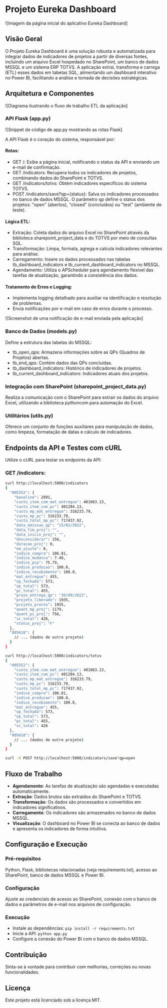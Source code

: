 # Projeto Eureka Dashboard

![Imagem da página inicial do aplicativo Eureka Dashboard]

## Visão Geral

O Projeto Eureka Dashboard é uma solução robusta e automatizada para integrar dados de indicadores de projetos a partir de diversas fontes, incluindo um arquivo Excel hospedado no SharePoint, um banco de dados MSSQL e um sistema ERP TOTVS. A aplicação extrai, transforma e carrega (ETL) esses dados em tabelas SQL, alimentando um dashboard interativo no Power BI, facilitando a análise e tomada de decisões estratégicas.

## Arquitetura e Componentes

![Diagrama ilustrando o fluxo de trabalho ETL da aplicação]

### API Flask (app.py)

![Snippet de código de app.py mostrando as rotas Flask]

A API Flask é o coração do sistema, responsável por:

#### Rotas:

- GET /: Exibe a página inicial, notificando o status da API e enviando um e-mail de confirmação.
- GET /indicators: Recupera todos os indicadores de projetos, combinando dados do SharePoint e TOTVS.
- GET /indicators/totvs: Obtém indicadores específicos do sistema TOTVS.
- POST /indicators/save?qp={status}: Salva os indicadores processados no banco de dados MSSQL. O parâmetro qp define o status dos projetos: "open" (abertos), "closed" (concluídos) ou "test" (ambiente de teste).

#### Lógica ETL:

- Extração: Coleta dados do arquivo Excel no SharePoint através da biblioteca sharepoint_project_data e do TOTVS por meio de consultas SQL.
- Transformação: Limpa, formata, agrega e calcula indicadores relevantes para análise.
- Carregamento: Insere os dados processados nas tabelas tb_dashboard_indicators e tb_current_dashboard_indicators no MSSQL.
- Agendamento: Utiliza o APScheduler para agendamento flexível das tarefas de atualização, garantindo a consistência dos dados.

#### Tratamento de Erros e Logging:

- Implementa logging detalhado para auxiliar na identificação e resolução de problemas.
- Envia notificações por e-mail em caso de erros durante o processo.

![Screenshot de uma notificação de e-mail enviada pela aplicação]

### Banco de Dados (models.py)

Define a estrutura das tabelas do MSSQL:

- tb_open_qps: Armazena informações sobre as QPs (Quadros de Projetos) abertas.
- tb_end_qps: Contém dados das QPs concluídas.
- tb_dashboard_indicators: Histórico de indicadores de projetos.
- tb_current_dashboard_indicators: Indicadores atuais dos projetos.

### Integração com SharePoint (sharepoint_project_data.py)

Realiza a comunicação com o SharePoint para extrair os dados do arquivo Excel, utilizando a biblioteca pythoncom para automação do Excel.

### Utilitários (utils.py)

Oferece um conjunto de funções auxiliares para manipulação de dados, como limpeza, formatação de datas e cálculo de indicadores.

## Endpoints da API e Testes com cURL

Utilize o cURL para testar os endpoints da API:

### GET /indicators:

```bash
curl http://localhost:5000/indicators
{
  "005552": {
    "baseline": 2091,
    "custo_item_com_mat_entregue": 401063.13,
    "custo_item_com_pc": 401204.13,
    "custo_mp_mat_entregue": 316233.79,
    "custo_mp_pc": 316233.79,
    "custo_total_mp_pc": 717437.92,
    "data_emissao_qp": "15/02/2022",
    "data_fim_proj": "", 
    "data_inicio_proj": "",
    "desconsiderar": 156,
    "duracao_proj": 0,
    "em_ajuste": 0,
    "indice_compra": 106.81,
    "indice_mudanca": 7.46,
    "indice_pcp": 75.79,
    "indice_producao": 100.0,
    "indice_recebimento": 100.0,
    "mat_entregue": 455,
    "op_fechada": 573,
    "op_total": 573,
    "pc_total": 455,
    "prazo_entrega_qp": "30/09/2022",
    "projeto_liberado": 1935,
    "projeto_pronto": 1935,
    "quant_mp_proj": 1179,
    "quant_pi_proj": 756,
    "sc_total": 426,
    "status_proj": "F"
  },
  "005618": { 
    // ... (dados de outro projeto)
  }
}

curl http://localhost:5000/indicators/totvs
{
  "005552": {
    "custo_item_com_mat_entregue": 401063.13,
    "custo_item_com_pc": 401204.13,
    "custo_mp_mat_entregue": 316233.79,
    "custo_mp_pc": 316233.79,
    "custo_total_mp_pc": 717437.92,
    "indice_compra": 106.81,
    "indice_producao": 100.0,
    "indice_recebimento": 100.0,
    "mat_entregue": 455,
    "op_fechada": 573,
    "op_total": 573,
    "pc_total": 455,
    "sc_total": 426
  },
  "005618": { 
    // ... (dados de outro projeto)
  }
}

curl -X POST http://localhost:5000/indicators/save?qp=open
```

## Fluxo de Trabalho

- **Agendamento**: As tarefas de atualização são agendadas e executadas automaticamente.
- **Extração**: Dados brutos são extraídos do SharePoint e TOTVS.
- **Transformação**: Os dados são processados e convertidos em indicadores significativos.
- **Carregamento**: Os indicadores são armazenados no banco de dados MSSQL.
- **Visualização**: O dashboard no Power BI se conecta ao banco de dados e apresenta os indicadores de forma intuitiva.

## Configuração e Execução

### Pré-requisitos

Python, Flask, bibliotecas relacionadas (veja requirements.txt), acesso ao SharePoint, banco de dados MSSQL e Power BI.

### Configuração

Ajuste as credenciais de acesso ao SharePoint, conexão com o banco de dados e parâmetros de e-mail nos arquivos de configuração.

### Execução

- Instale as dependências: `pip install -r requirements.txt`
- Inicie a API: `python app.py`
- Configure a conexão do Power BI com o banco de dados MSSQL.

## Contribuição

Sinta-se à vontade para contribuir com melhorias, correções ou novas funcionalidades.

## Licença

Este projeto está licenciado sob a licença MIT.
